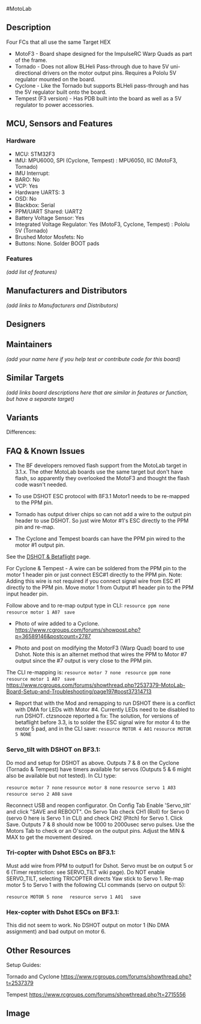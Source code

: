 #MotoLab
## Description
Four FCs that all use the same Target HEX

- MotoF3 - Board shape designed for the ImpulseRC Warp Quads as part of the frame.
- Tornado - Does not allow BLHeli Pass-through due to have 5V uni-directional drivers on the motor output pins.
  Requires a Pololu 5V regulator mounted on the board.
- Cyclone - Like the Tornado but supports BLHeli pass-through and has the 5V regulator built onto the board.
- Tempest (F3 version) - Has PDB built into the board as well as a 5V regulator to power accessories.

## MCU, Sensors and Features

### Hardware
  - MCU: STM32F3
  - IMU: MPU6000, SPI (Cyclone, Tempest)
       : MPU6050, IIC (MotoF3, Tornado)
  - IMU Interrupt:
  - BARO: No
  - VCP: Yes
  - Hardware UARTS: 3
  - OSD: No
  - Blackbox: Serial
  - PPM/UART Shared: UART2
  - Battery Voltage Sensor: Yes
  - Integrated Voltage Regulator: Yes (MotoF3, Cyclone, Tempest)
                                : Pololu 5V (Tornado)
  - Brushed Motor Mosfets: No
  - Buttons: None. Solder BOOT pads

### Features

_(add list of features)_

## Manufacturers and Distributors

_(add links to Manufacturers and Distributors)_

## Designers

## Maintainers
_(add your name here if you help test or contribute code for this board)_

## Similar Targets

_(add links board descriptions here that are similar in features or function, but have a separate target)_

## Variants

Differences:

## FAQ & Known Issues

- The BF developers removed flash support from the MotoLab target in 3.1.x. The other MotoLab boards use the same target but don't have flash, so apparently they overlooked the MotoF3 and thought the flash code wasn't needed.

- To use DSHOT ESC protocol with ßF3.1 Motor1 needs to be re-mapped to the PPM pin.

- Tornado has output driver chips so can not add a wire to the output pin header to use DSHOT.  So just wire Motor #1's ESC directly to the PPM pin and re-map.

- The Cyclone and Tempest boards can have the PPM pin wired to the motor #1 output pin.

See the [DSHOT & Betaflight](DSHOT%20ESC%20Protocol) page.

For Cyclone & Tempest -
A wire can be soldered from the PPM pin to the motor 1 header pin or just connect ESC#1 directly to the PPM pin.
Note: Adding this wire is not required if you connect signal wire from ESC #1 directly to the PPM pin.
 Move motor 1 from Output #1 header pin to the PPM input header pin.

 Follow above and to re-map output type in CLI:
`resource ppm none  `
`resource motor 1 A07 `
`save  `

- Photo of wire added to a Cyclone.
https://www.rcgroups.com/forums/showpost.php?p=36589146&postcount=2787

- Photo and post on modifying the MotorF3 (Warp Quad) board to use Dshot. Note this is an alternet method that wires the PPM to Motor #7 output since the #7 output is very close to the PPM pin.

The CLI re-mapping is:
`resource motor 7 none `
`resource ppm none `
`resource motor 1 A07 `
`save `
https://www.rcgroups.com/forums/showthread.php?2537379-MotoLab-Board-Setup-and-Troubleshooting/page197#post37314713

- Report that with the Mod and remapping to run DSHOT there is a conflict with DMA for LEDs with Motor #4.
Currently LEDs need to be disabled to run DSHOT.
ctzsnooze reported a fix:
The solution, for versions of betaflight before 3.3, is to solder the ESC signal wire for motor 4 to the motor 5 pad, and in the CLI save:
`resource MOTOR 4 A01`
`resource MOTOR 5 NONE`

### Servo_tilt with DSHOT on BF3.1:

Do mod and setup for DSHOT as above.
Outputs 7 & 8 on the Cyclone (Tornado & Tempest) have timers available for servos (Outputs 5 & 6 might also be available but not tested).
In CLI type:

`resource motor 7 none`
`resource motor 8 none`
`resource servo 1 A03`
`resource servo 2 A08`
`save`

Reconnect USB and reopen configurator.
On Config Tab Enable 'Servo_tilt' and click "SAVE and REBOOT".
On Servo Tab check CH1 (Roll) for Servo 0 (servo 0 here is Servo 1 in CLI) and check CH2 (Pitch) for Servo 1.
Click Save. Outputs 7 & 8 should now be 1000 to 2000usec servo pulses. Use the Motors Tab to check or an O'scope on the output pins. Adjust the MIN & MAX to get the movement desired.

### Tri-copter with Dshot ESCs on BF3.1:
Must add wire from PPM to output1 for Dshot.
Servo must be on output 5 or 6 (Timer restriction: see SERVO_TILT wiki page). Do NOT enable SERVO_TILT, selecting TRICOPTER directs Yaw stick to Servo 1.
Re-map motor 5 to Servo 1 with the following CLI commands (servo on output 5):

`resource MOTOR 5 none  `
`resource servo 1 A01  `
`save  `

### Hex-copter with Dshot ESCs on BF3.1:
This did not seem to work. No DSHOT output on motor 1 (No DMA assignment) and bad output on motor 6.

## Other Resources

Setup Guides:

Tornado and Cyclone
https://www.rcgroups.com/forums/showthread.php?t=2537379

Tempest
https://www.rcgroups.com/forums/showthread.php?t=2715556

## Image

